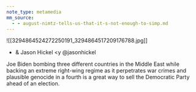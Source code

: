 ```yaml
---
note_type: metamedia
mm_source:
  - - august-nimtz-tells-us-that-it-s-not-enough-to-simp.md
---
```


![[3294864524272250191_3294864517209176788.jpg]]

- & Jason Hickel
<y @jasonhickel

Joe Biden bombing three different
countries in the Middle East while
backing an extreme right-wing regime as
it perpetrates war crimes and plausible
genocide in a fourth is a great way to sell
the Democratic Party ahead of an
election.

